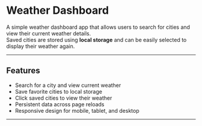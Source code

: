 # Weather Dashboard 

A simple weather dashboard app that allows users to search for cities and view their current weather details.  
Saved cities are stored using **local storage** and can be easily selected to display their weather again.

---

## Features
- Search for a city and view current weather
- Save favorite cities to local storage
- Click saved cities to view their weather
- Persistent data across page reloads
- Responsive design for mobile, tablet, and desktop

---